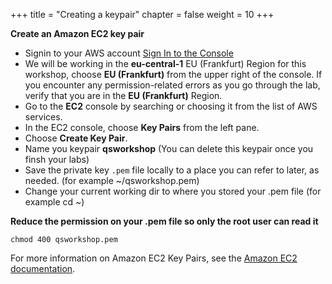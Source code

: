 +++
title = "Creating a keypair"
chapter = false
weight = 10
+++

**Create an Amazon EC2 key pair**

- Signin to your AWS account [Sign In to the Console](https://console.aws.amazon.com/)
- We will be working in the **eu-central-1** EU (Frankfurt) Region for this workshop, choose **EU (Frankfurt)** from the upper right of the console. If you encounter any permission-related errors as you go through the lab, verify that you are in the **EU (Frankfurt)** Region.
- Go to the **EC2** console by searching or choosing it from the list of AWS services.
- In the EC2 console, choose **Key Pairs** from the left pane.
- Choose **Create Key Pair**. 
- Name you keypair **qsworkshop** (You can delete this keypair once you finsh your labs)
- Save the private key `.pem` file locally to a place you can refer to later, as needed. (for example ~/qsworkshop.pem)
- Change your current working dir to where you stored your .pem file (for example cd ~)

**Reduce the permission on your .pem file so only the root user can read it**

`chmod 400 qsworkshop.pem`

For more information on Amazon EC2 Key Pairs, see the [Amazon EC2 documentation](http://docs.aws.amazon.com/AWSEC2/latest/UserGuide/ec2-key-pairs.html).

